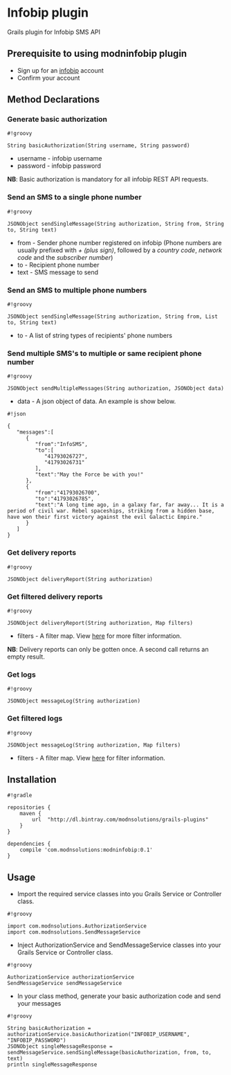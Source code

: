 # Infobip plugin #
Grails plugin for Infobip SMS API

## Prerequisite to using **modninfobip** plugin ##
* Sign up for an [infobip](www.infobip.com) account
* Confirm your account

## Method Declarations ##
### Generate basic authorization ###

```
#!groovy

String basicAuthorization(String username, String password)
```
* username - infobip username
* password - infobip password

**NB**: Basic authorization is mandatory for all infobip REST API requests.

### Send an SMS to a single phone number ###

```
#!groovy

JSONObject sendSingleMessage(String authorization, String from, String to, String text)
```
* from - Sender phone number registered on infobip (Phone numbers are usually prefixed with *+ (plus sign)*, followed by a *country code*, *network code* and the *subscriber number*)
* to - Recipient phone number
* text - SMS message to send

### Send an SMS to multiple phone numbers ###

```
#!groovy

JSONObject sendSingleMessage(String authorization, String from, List to, String text)
```
* to - A list of string types of recipients' phone numbers

### Send multiple SMS's to multiple or same recipient phone number ###

```
#!groovy

JSONObject sendMultipleMessages(String authorization, JSONObject data)
```
* data - A json object of data. An example is show below.

```
#!json

{  
   "messages":[  
      {  
         "from":"InfoSMS",
         "to":[  
            "41793026727",
            "41793026731"
         ],
         "text":"May the Force be with you!"
      },
      {  
         "from":"41793026700",
         "to":"41793026785",
         "text":"A long time ago, in a galaxy far, far away... It is a period of civil war. Rebel spaceships, striking from a hidden base, have won their first victory against the evil Galactic Empire."
      }
   ]
}
```

### Get delivery reports ###

```
#!groovy

JSONObject deliveryReport(String authorization)
```

### Get filtered delivery reports ###

```
#!groovy

JSONObject deliveryReport(String authorization, Map filters)
```
* filters - A filter map. View [here](https://dev.infobip.com/docs/delivery-reports) for more filter information.

**NB**: Delivery reports can only be gotten once. A second call returns an empty result.

### Get logs ###

```
#!groovy

JSONObject messageLog(String authorization)
```

### Get filtered logs ###

```
#!groovy

JSONObject messageLog(String authorization, Map filters)
```
* filters - A filter map. View [here](https://dev.infobip.com/docs/message-logs) for filter information.

## Installation ##

```
#!gradle

repositories {
    maven {
        url  "http://dl.bintray.com/modnsolutions/grails-plugins" 
    }
}

dependencies {
    compile 'com.modnsolutions:modninfobip:0.1'
}
```

## Usage ##
* Import the required service classes into you Grails Service or Controller class.

```
#!groovy

import com.modnsolutions.AuthorizationService
import com.modnsolutions.SendMessageService
```
* Inject AuthorizationService and SendMessageService classes into your Grails Service or Controller class.

```
#!groovy

AuthorizationService authorizationService
SendMessageService sendMessageService
```

* In your class method, generate your basic authorization code and send your messages

```
#!groovy

String basicAuthorization = authorizationService.basicAuthorization("INFOBIP_USERNAME", "INFOBIP_PASSWORD")
JSONObject singleMessageResponse = sendMessageService.sendSingleMessage(basicAuthorization, from, to, text)
println singleMessageResponse
```